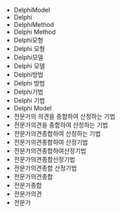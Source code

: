 - DelphiModel
- Delphi
- DelphiMethod
- Delphi Method
- Delphi모형
- Delphi 모형
- Delphi모델
- Delphi 모델
- Delphi방법
- Delphi 방법
- Delphi기법
- Delphi 기법
- Delphi Model
- 전문가의 의견을 종합하여 산정하는 기법
- 전문가의견을 종합하여 산정하는 기법
- 전문가의견종합하여 산정하는 기법
- 전문가의견종합하여 산정기법
- 전문가의견종합하여산정기법
- 전문가의견종합산정기법
- 전문가의견종합 산정기법
- 전문가의견종합
- 전문가종합
- 전문가의견
- 전문가